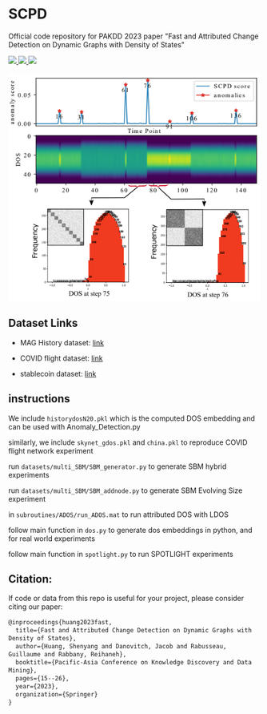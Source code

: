 # SCPD
Official code repository for PAKDD 2023 paper "Fast and Attributed Change Detection on Dynamic Graphs with Density of States" 

<p>
  <a href="https://link.springer.com/book/10.1007/978-3-031-33374-3">
    <img src="https://img.shields.io/badge/Paper-link-important">
  </a>
  <a href="https://arxiv.org/abs/2305.08750">
    <img src="https://img.shields.io/badge/arXiv-pdf-yellowgreen">
  </a>
  <a href="https://youtu.be/20zusjJZNdo">
    <img src="https://img.shields.io/badge/Youtube-Recording-orange">
  </a>
</p>

![SCPD](figs/crown_pic.png)


## Dataset Links

- MAG History dataset: [link](https://object-arbutus.cloud.computecanada.ca/tgb/history_scpd.zip)

- COVID flight dataset: [link](https://object-arbutus.cloud.computecanada.ca/tgb/flight_scpd.zip)

- stablecoin dataset: [link](https://object-arbutus.cloud.computecanada.ca/tgb/stablecoin_scpd.zip)


## instructions

We include `historydosN20.pkl` which is the computed DOS embedding and can be used with Anomaly_Detection.py

similarly, we include `skynet_gdos.pkl` and `china.pkl` to reproduce COVID flight network experiment

run `datasets/multi_SBM/SBM_generator.py` to generate SBM hybrid experiments

run `datasets/multi_SBM/SBM_addnode.py` to generate SBM Evolving Size experiment

in `subroutines/ADOS/run_ADOS.mat` to run attributed DOS with LDOS 

follow main function in `dos.py` to generate dos embeddings in python, and for real world experiments

follow main function in `spotlight.py` to run SPOTLIGHT experiments



## Citation:

If code or data from this repo is useful for your project, please consider citing our paper:
```
@inproceedings{huang2023fast,
  title={Fast and Attributed Change Detection on Dynamic Graphs with Density of States},
  author={Huang, Shenyang and Danovitch, Jacob and Rabusseau, Guillaume and Rabbany, Reihaneh},
  booktitle={Pacific-Asia Conference on Knowledge Discovery and Data Mining},
  pages={15--26},
  year={2023},
  organization={Springer}
}
```
